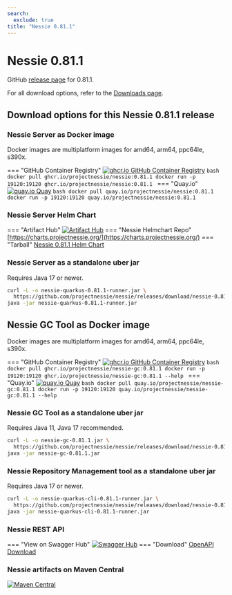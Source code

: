 ```yaml
---
search:
  exclude: true
title: "Nessie 0.81.1"
---
```


# Nessie 0.81.1

GitHub [release page](https://github.com/projectnessie/nessie/releases/tag/nessie-0.81.1) for 0.81.1.

For all download options, refer to the [Downloads page](../downloads/index.md).


## Download options for this Nessie 0.81.1 release

### Nessie Server as Docker image

Docker images are multiplatform images for amd64, arm64, ppc64le, s390x.

=== "GitHub Container Registry"
    [![ghcr.io GitHub Container Registry](https://img.shields.io/maven-central/v/org.projectnessie.nessie/nessie?label=quay.io+Docker&logo=docker&color=3f6ec6&style=for-the-badge&logoColor=white)](https://ghcr.io/projectnessie/nessie)
    ```bash
    docker pull ghcr.io/projectnessie/nessie:0.81.1
    docker run -p 19120:19120 ghcr.io/projectnessie/nessie:0.81.1
    ```
=== "Quay.io"
    [![quay.io Quay](https://img.shields.io/maven-central/v/org.projectnessie.nessie/nessie?label=quay.io+Docker&logo=docker&color=3f6ec6&style=for-the-badge&logoColor=white)](https://quay.io/repository/projectnessie/nessie?tab=tags)
    ```bash
    docker pull quay.io/projectnessie/nessie:0.81.1
    docker run -p 19120:19120 quay.io/projectnessie/nessie:0.81.1
    ```

### Nessie Server Helm Chart

=== "Artifact Hub"
    [![Artifact Hub](https://img.shields.io/endpoint?url=https://artifacthub.io/badge/repository/nessie&color=3f6ec6&labelColor=&style=for-the-badge&logoColor=white)](https://artifacthub.io/packages/search?repo=nessie)
=== "Nessie Helmchart Repo"
    [https://charts.projectnessie.org/](https://charts.projectnessie.org/)
=== "Tarball"
    [Nessie 0.81.1 Helm Chart](https://github.com/projectnessie/nessie/releases/download/nessie-0.81.1/nessie-helm-0.81.1.tgz)

### Nessie Server as a standalone uber jar

Requires Java 17 or newer.

```bash
curl -L -o nessie-quarkus-0.81.1-runner.jar \
  https://github.com/projectnessie/nessie/releases/download/nessie-0.81.1/nessie-quarkus-0.81.1-runner.jar
java -jar nessie-quarkus-0.81.1-runner.jar
```

## Nessie GC Tool as Docker image

Docker images are multiplatform images for amd64, arm64, ppc64le, s390x.

=== "GitHub Container Registry"
    [![ghcr.io GitHub Container Registry](https://img.shields.io/maven-central/v/org.projectnessie.nessie/nessie?label=ghcr.io+Docker&logo=docker&color=3f6ec6&style=for-the-badge&logoColor=white)](https://github.com/projectnessie/nessie/pkgs/container/nessie-gc)
    ```bash
    docker pull ghcr.io/projectnessie/nessie-gc:0.81.1
    docker run -p 19120:19120 ghcr.io/projectnessie/nessie-gc:0.81.1 --help
    ```
=== "Quay.io"
    [![quay.io Quay](https://img.shields.io/maven-central/v/org.projectnessie.nessie/nessie?label=quay.io+Docker&logo=docker&color=3f6ec6&style=for-the-badge&logoColor=white)](https://quay.io/repository/projectnessie/nessie-gc?tab=tags)
    ```bash
    docker pull quay.io/projectnessie/nessie-gc:0.81.1
    docker run -p 19120:19120 quay.io/projectnessie/nessie-gc:0.81.1 --help
    ```

### Nessie GC Tool as a standalone uber jar

Requires Java 11, Java 17 recommended.

```bash
curl -L -o nessie-gc-0.81.1.jar \
  https://github.com/projectnessie/nessie/releases/download/nessie-0.81.1/nessie-gc-0.81.1.jar
java -jar nessie-gc-0.81.1.jar
```

### Nessie Repository Management tool as a standalone uber jar

Requires Java 17 or newer.

```bash
curl -L -o nessie-quarkus-cli-0.81.1-runner.jar \
  https://github.com/projectnessie/nessie/releases/download/nessie-0.81.1/nessie-quarkus-cli-0.81.1-runner.jar
java -jar nessie-quarkus-cli-0.81.1-runner.jar
```

### Nessie REST API

=== "View on Swagger Hub"
    [![Swagger Hub](https://img.shields.io/badge/swagger%20hub-nessie-3f6ec6?style=for-the-badge&logo=swagger&link=https%3A%2F%2Fapp.swaggerhub.com%2Fapis%2Fprojectnessie%2Fnessie)](https://app.swaggerhub.com/apis/projectnessie/nessie/0.81.1)
=== "Download"
    [OpenAPI Download](https://github.com/projectnessie/nessie/releases/download/nessie-0.81.1/nessie-openapi-0.81.1.yaml)

### Nessie artifacts on Maven Central

[![Maven Central](https://img.shields.io/maven-central/v/org.projectnessie.nessie/nessie?label=Maven%20Central&logo=apachemaven&color=3f6ec6&style=for-the-badge&logoColor=white)](https://search.maven.org/artifact/org.projectnessie.nessie/nessie)


